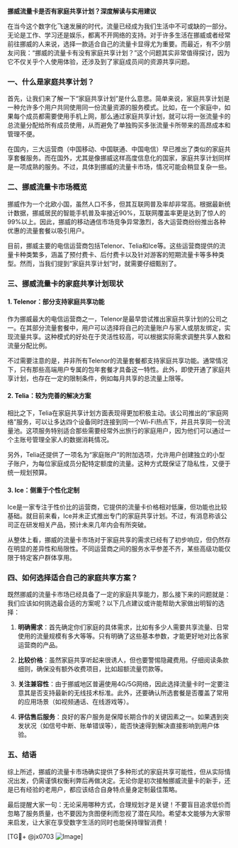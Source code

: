**挪威流量卡是否有家庭共享计划？深度解读与实用建议**

在当今这个数字化飞速发展的时代，流量已经成为我们生活中不可或缺的一部分。无论是工作、学习还是娱乐，都离不开网络的支持。对于许多生活在挪威或者经常前往挪威的人来说，选择一款适合自己的流量卡显得尤为重要。而最近，有不少朋友问我：“挪威的流量卡有没有家庭共享计划？”这个问题其实非常值得探讨，因为它不仅关乎个人使用体验，还涉及到了家庭成员间的资源共享问题。

### 一、什么是家庭共享计划？

首先，让我们来了解一下“家庭共享计划”是什么意思。简单来说，家庭共享计划是一种允许多个用户共同使用同一份流量资源的服务模式。比如，在一个家庭中，如果每个成员都需要使用手机上网，那么通过家庭共享计划，就可以将一张流量卡的总流量分配给所有成员使用，从而避免了单独购买多张流量卡所带来的高昂成本和管理不便。

在国内，三大运营商（中国移动、中国联通、中国电信）早已推出了类似的家庭共享套餐服务。而在国外，尤其是像挪威这样高度信息化的国家，家庭共享计划同样是一项成熟的服务。不过，具体到挪威的流量卡市场，情况可能会稍显复杂一些。

### 二、挪威流量卡市场概览

挪威作为一个北欧小国，虽然人口不多，但其互联网普及率却非常高。根据最新统计数据，挪威居民的智能手机普及率接近90%，互联网覆盖率更是达到了惊人的99%以上。因此，挪威的移动通信市场竞争异常激烈，各大运营商纷纷推出各种优惠的流量套餐以吸引用户。

目前，挪威主要的电信运营商包括Telenor、Telia和Ice等。这些运营商提供的流量卡种类繁多，涵盖了预付费卡、后付费卡以及针对游客的短期流量卡等多种类型。然而，当我们提到“家庭共享计划”时，就需要仔细甄别了。

### 三、挪威流量卡的家庭共享计划现状

#### 1. Telenor：部分支持家庭共享功能

作为挪威最大的电信运营商之一，Telenor是最早尝试推出家庭共享计划的公司之一。在其部分流量套餐中，用户可以选择将自己的流量账户与家人或朋友绑定，实现流量共享。这种模式的好处在于灵活性较高，可以根据实际需求调整共享人数和流量分配比例。

不过需要注意的是，并非所有Telenor的流量套餐都支持家庭共享功能。通常情况下，只有那些高端用户专属的包年套餐才具备这一特性。此外，即使开通了家庭共享计划，也存在一定的限制条件，例如每月共享的总流量上限等。

#### 2. Telia：较为完善的解决方案

相比之下，Telia在家庭共享计划方面表现得更加积极主动。该公司推出的“家庭网络”服务，可以让多达四个设备同时连接到同一个Wi-Fi热点下，并且共享同一份流量池。这项服务特别适合那些需要经常外出旅行的家庭用户，因为他们可以通过一个主账号管理全家人的数据消耗情况。

另外，Telia还提供了一项名为“家庭账户”的附加选项，允许用户创建独立的小型子账户，为每位家庭成员分配特定额度的流量。这种方式既保证了隐私性，又便于统一规划预算。

#### 3. Ice：侧重于个性化定制

Ice是一家专注于性价比的运营商，它提供的流量卡价格相对低廉，但功能也比较基础。就目前来看，Ice并未正式推出专门的家庭共享计划。不过，有消息称该公司正在研发相关产品，预计未来几年内会有所突破。

从整体上看，挪威的流量卡市场对于家庭共享的需求已经有了初步响应，但仍然存在明显的差异性和局限性。不同运营商之间的服务水平参差不齐，某些高级功能仅限于特定客户群体享用。

### 四、如何选择适合自己的家庭共享方案？

既然挪威的流量卡市场已经具备了一定的家庭共享能力，那么接下来的问题就是：我们应该如何挑选最合适的方案呢？以下几点建议或许能帮助大家做出明智的选择：

1. **明确需求**：首先确定你们家庭的具体需求，比如有多少人需要共享流量、日常使用的流量规模有多大等等。只有明确了这些基本参数，才能更好地对比各家运营商的产品。

2. **比较价格**：虽然家庭共享听起来很诱人，但也要警惕隐藏费用。仔细阅读条款细则，确保没有额外收费项目，比如超额流量罚款等。

3. **关注兼容性**：由于挪威地区普遍使用4G/5G网络，因此选择流量卡时一定要注意其是否支持最新的无线技术标准。此外，还要确认所选套餐是否覆盖了常用的应用场景（如视频通话、在线游戏等）。

4. **评估售后服务**：良好的客户服务是保障长期合作的关键因素之一。如果遇到突发状况（如信号中断、账单错误等），能否快速得到解决直接影响到用户体验。

### 五、结语

综上所述，挪威的流量卡市场确实提供了多种形式的家庭共享可能性，但从实际情况出发，仍需谨慎权衡利弊后再做决定。无论你是初次接触挪威流量卡的新手，还是已有经验的老用户，都应该结合自身特点量身定制最佳策略。

最后提醒大家一句：无论采用哪种方式，合理规划才是关键！不要盲目追求低价而忽略了服务质量，也不要因为贪图便利而忽视了潜在风险。希望本文能够为大家带来启发，让大家在享受数字生活的同时也能保持理智消费！

[TG💪+ @jx0703 ![Image](https://github.com/user-attachments/assets/dbca1d08-cadb-493c-b0ec-ad6f7a83f270)]